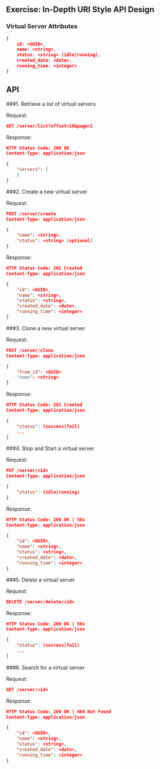 Exercise: In-Depth URI Style API Design
----------------------------------------


### Virtual Server Attributes

```json
{
	id: <GUID>,
	name: <string>,
	status: <string> (idle|running),
	created_date: <date>,
	running_time: <integer>
}
```

## API

###1. Retrieve a list of virtual servers

Request:

```json
GET /server/list?offset=10&page=1

```

Response:

```json
HTTP Status Code: 200 OK
Content-Type: application/json

{
	"servers": [
	]
}
```

###2. Create a new virtual server

Request:

```json
POST /server/create
Content-Type: application/json

{
	"name": <string>,
	"status": <string> [optional]
}
```

Response:

```json
HTTP Status Code: 201 Created
Content-Type: application/json

{
	"id": <GUID>,
	"name": <string>,
	"status": <string>,
	"created_date": <date>,
	"running_time": <integer>
}
```

###3. Clone a new virtual server

Request:

```json
POST /server/clone
Content-Type: application/json

{
	"from_id": <GUID>
	"name": <string>
}

```

Response:

```json
HTTP Status Code: 201 Created
Content-Type: application/json

{
	"status": (success|fail)
	...
}
```

###4. Stop and Start a virtual server

Request:

```json
PUT /server/<id>
Content-Type: application/json

{
	"status": (idle|running)
}

```

Response:

```json
HTTP Status Code: 200 OK | 50x
Content-Type: application/json

{
	"id": <GUID>,
	"name": <string>,
	"status": <string>,
	"created_date": <date>,
	"running_time": <integer>
}
```

###5. Delete a virtual server

Request:

```json
DELETE /server/delete/<id>
```

Response:

```json
HTTP Status Code: 200 OK | 50x
Content-Type: application/json

{
	"status": (success|fail)
	...
}
```

###6. Search for a virtual server

Request:

```json
GET /server/<id>

```

Response:

```json
HTTP Status Code: 200 OK | 404 Not Found
Content-Type: application/json

{
	"id": <GUID>,
	"name": <string>,
	"status": <string>,
	"created_date": <date>,
	"running_time": <integer>
}
```

